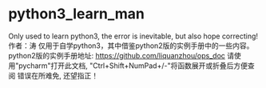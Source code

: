 # python3_learn_man
Only used to learn python3, the error is inevitable, but also hope correcting!
作者：涛
仅用于自学python3，其中借鉴python2版的实例手册中的一些内容。
python2版的实例手册地址: https://github.com/liquanzhou/ops_doc
请使用"pycharm"打开此文档, "Ctrl+Shift+NumPad+/-"将函数展开或折叠后方便查阅
错误在所难免, 还望指正！
